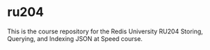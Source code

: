 # ru204
This is the course repository for the Redis University RU204 Storing, Querying, and Indexing JSON at Speed course.

